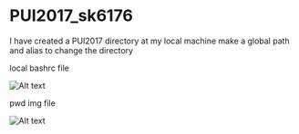 # PUI2017_sk6176

I have created a PUI2017 directory at my local machine
make a global path and alias to change the directory


local bashrc file

![Alt text](https://github.com/sunglyoungKim/PUI2017_sk6176/blob/master/HW1_sk6176/screenshots/local_and_virtual.png)

pwd img file

![Alt text](https://github.com/sunglyoungKim/PUI2017_sk6176/blob/master/HW1_sk6176/screenshots/pwd_pui2017_pwd.png)

